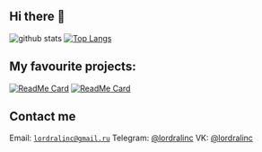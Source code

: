 ## Hi there 👋 
 
![github stats](https://github-readme-stats.vercel.app/api?username=LordRalInc&count_private=true&show_icons=true) 
[![Top Langs](https://github-readme-stats.vercel.app/api/top-langs/?username=LordRalInc)](https://github.com/LordRalInc) 
 
## My favourite projects: 
 
[![ReadMe Card](https://github-readme-stats.vercel.app/api/pin/?username=lordralinc&repo=idm_lp)](https://github.com/lordralinc/idm_lp) 
[![ReadMe Card](https://github-readme-stats.vercel.app/api/pin/?username=dutydev&repo=IDM)](https://github.com/dutydev/IDM) 
 
## Contact me 
 
Email: <code>lordralinc@gmail.ru</code> 
Telegram: [@lordralinc](https://t.me/lordralinc) 
VK: [@lordralinc](https://vk.com/lordralinc)
